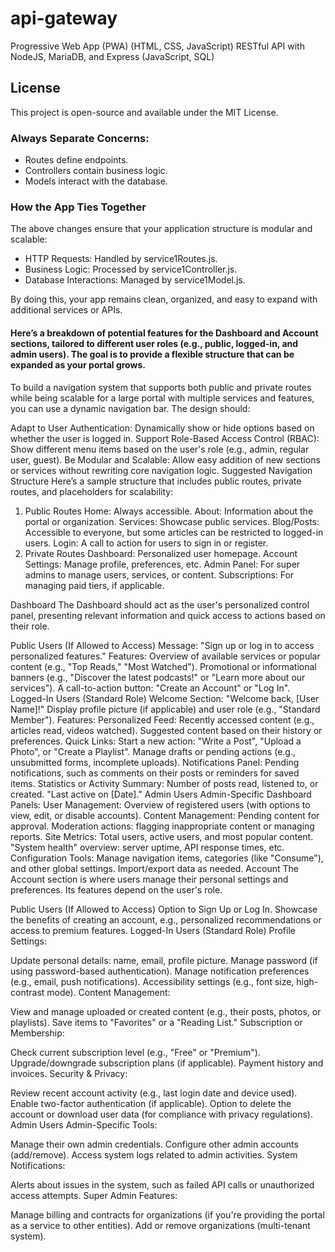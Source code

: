 # api-gateway

Progressive Web App (PWA) (HTML, CSS, JavaScript)
RESTful API with NodeJS, MariaDB, and Express (JavaScript, SQL)

## License

This project is open-source and available under the MIT License.

### Always Separate Concerns:
- Routes define endpoints.
- Controllers contain business logic.
- Models interact with the database.

### How the App Ties Together

The above changes ensure that your application structure is modular and scalable:

- HTTP Requests: Handled by service1Routes.js.
- Business Logic: Processed by service1Controller.js.
- Database Interactions: Managed by service1Model.js.

By doing this, your app remains clean, organized, and easy to expand with additional services or APIs.

#### Here’s a breakdown of potential features for the Dashboard and Account sections, tailored to different user roles (e.g., public, logged-in, and admin users). The goal is to provide a flexible structure that can be expanded as your portal grows.

To build a navigation system that supports both public and private routes while being scalable for a large portal with multiple services and features, you can use a dynamic navigation bar. The design should:

Adapt to User Authentication: Dynamically show or hide options based on whether the user is logged in.
Support Role-Based Access Control (RBAC): Show different menu items based on the user's role (e.g., admin, regular user, guest).
Be Modular and Scalable: Allow easy addition of new sections or services without rewriting core navigation logic.
Suggested Navigation Structure
Here’s a sample structure that includes public routes, private routes, and placeholders for scalability:

1. Public Routes
Home: Always accessible.
About: Information about the portal or organization.
Services: Showcase public services.
Blog/Posts: Accessible to everyone, but some articles can be restricted to logged-in users.
Login: A call to action for users to sign in or register.
2. Private Routes
Dashboard: Personalized user homepage.
Account Settings: Manage profile, preferences, etc.
Admin Panel: For super admins to manage users, services, or content.
Subscriptions: For managing paid tiers, if applicable.


Dashboard
The Dashboard should act as the user's personalized control panel, presenting relevant information and quick access to actions based on their role.

Public Users (If Allowed to Access)
Message: "Sign up or log in to access personalized features."
Features:
Overview of available services or popular content (e.g., "Top Reads," "Most Watched").
Promotional or informational banners (e.g., "Discover the latest podcasts!" or "Learn more about our services").
A call-to-action button: "Create an Account" or "Log In".
Logged-In Users (Standard Role)
Welcome Section:
"Welcome back, [User Name]!"
Display profile picture (if applicable) and user role (e.g., "Standard Member").
Features:
Personalized Feed:
Recently accessed content (e.g., articles read, videos watched).
Suggested content based on their history or preferences.
Quick Links:
Start a new action: "Write a Post", "Upload a Photo", or "Create a Playlist".
Manage drafts or pending actions (e.g., unsubmitted forms, incomplete uploads).
Notifications Panel:
Pending notifications, such as comments on their posts or reminders for saved items.
Statistics or Activity Summary:
Number of posts read, listened to, or created.
"Last active on [Date]."
Admin Users
Admin-Specific Dashboard Panels:
User Management:
Overview of registered users (with options to view, edit, or disable accounts).
Content Management:
Pending content for approval.
Moderation actions: flagging inappropriate content or managing reports.
Site Metrics:
Total users, active users, and most popular content.
"System health" overview: server uptime, API response times, etc.
Configuration Tools:
Manage navigation items, categories (like "Consume"), and other global settings.
Import/export data as needed.
Account
The Account section is where users manage their personal settings and preferences. Its features depend on the user's role.

Public Users (If Allowed to Access)
Option to Sign Up or Log In.
Showcase the benefits of creating an account, e.g., personalized recommendations or access to premium features.
Logged-In Users (Standard Role)
Profile Settings:

Update personal details: name, email, profile picture.
Manage password (if using password-based authentication).
Manage notification preferences (e.g., email, push notifications).
Accessibility settings (e.g., font size, high-contrast mode).
Content Management:

View and manage uploaded or created content (e.g., their posts, photos, or playlists).
Save items to "Favorites" or a "Reading List."
Subscription or Membership:

Check current subscription level (e.g., "Free" or "Premium").
Upgrade/downgrade subscription plans (if applicable).
Payment history and invoices.
Security & Privacy:

Review recent account activity (e.g., last login date and device used).
Enable two-factor authentication (if applicable).
Option to delete the account or download user data (for compliance with privacy regulations).
Admin Users
Admin-Specific Tools:

Manage their own admin credentials.
Configure other admin accounts (add/remove).
Access system logs related to admin activities.
System Notifications:

Alerts about issues in the system, such as failed API calls or unauthorized access attempts.
Super Admin Features:

Manage billing and contracts for organizations (if you're providing the portal as a service to other entities).
Add or remove organizations (multi-tenant system).